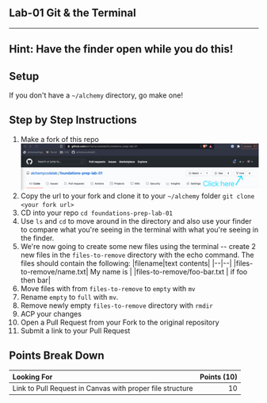 ## Lab-01 Git & the Terminal

---

## Hint: Have the finder open while you do this!

## Setup

If you don't have a `~/alchemy` directory, go make one!

## Step by Step Instructions

1. Make a fork of this repo
   ![](./fork-repo.png)
1. Copy the url to your fork and clone it to your `~/alchemy` folder
   `git clone <your fork url>`
1. CD into your repo
   `cd foundations-prep-lab-01`
1. Use `ls` and `cd` to move around in the directory and also use your finder to compare what you're seeing in the terminal with what you're seeing in the finder.
1. We're now going to create some new files using the terminal -- create 2 new files in the `files-to-remove` directory with the echo command. The files should contain the following:
   |filename|text contents|
   |--|--|
   |files-to-remove/name.txt| My name is <your name> |
   |files-to-remove/foo-bar.txt | if foo then bar|
1. Move files with from `files-to-remove` to `empty` with `mv`
1. Rename `empty` to `full` with `mv`.
1. Remove newly empty `files-to-remove` directory with `rmdir`
1. ACP your changes
1. Open a Pull Request from your Fork to the original repository
1. Submit a link to your Pull Request

## Points Break Down

| Looking For                                               | Points (10) |
| :-------------------------------------------------------- | ----------: |
| Link to Pull Request in Canvas with proper file structure |          10 |
